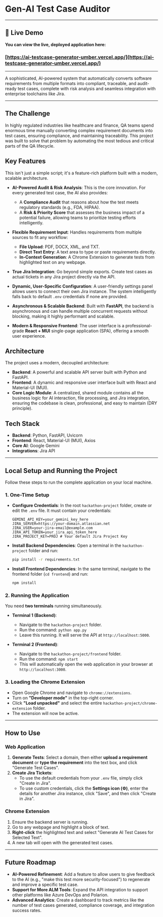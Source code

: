 # Gen-AI Test Case Auditor

---

## 🚀 Live Demo

**You can view the live, deployed application here:**

### [https://ai-testcase-generator-umber.vercel.app/](https://ai-testcase-generator-umber.vercel.app/)

---

A sophisticated, AI-powered system that automatically converts software requirements from multiple formats into compliant, traceable, and audit-ready test cases, complete with risk analysis and seamless integration with enterprise toolchains like Jira.

---

## The Challenge

In highly regulated industries like healthcare and finance, QA teams spend enormous time manually converting complex requirement documents into test cases, ensuring compliance, and maintaining traceability. This project was built to solve that problem by automating the most tedious and critical parts of the QA lifecycle.

## Key Features

This isn't just a simple script; it's a feature-rich platform built with a modern, scalable architecture.

- **AI-Powered Audit & Risk Analysis**: This is the core innovation. For every generated test case, the AI also provides:
    - A **Compliance Audit** that reasons about how the test meets regulatory standards (e.g., FDA, HIPAA).
    - A **Risk & Priority Score** that assesses the business impact of a potential failure, allowing teams to prioritize testing efforts intelligently.

- **Flexible Requirement Input**: Handles requirements from multiple sources to fit any workflow:
    - **File Upload**: PDF, DOCX, XML, and TXT.
    - **Direct Text Entry**: A text area to type or paste requirements directly.
    - **In-Context Generation**: A Chrome Extension to generate tests from highlighted text on any webpage.

- **True Jira Integration**: Go beyond simple exports. Create test cases as actual tickets in any Jira project directly via the API.

- **Dynamic, User-Specific Configuration**: A user-friendly settings panel allows users to connect their own Jira instance. The system intelligently falls back to default `.env` credentials if none are provided.

- **Asynchronous & Scalable Backend**: Built with **FastAPI**, the backend is asynchronous and can handle multiple concurrent requests without blocking, making it highly performant and scalable.

- **Modern & Responsive Frontend**: The user interface is a professional-grade **React + MUI** single-page application (SPA), offering a smooth user experience.

## Architecture

The project uses a modern, decoupled architecture:

- **Backend**: A powerful and scalable API server built with Python and FastAPI.
- **Frontend**: A dynamic and responsive user interface built with React and Material-UI (MUI).
- **Core Logic Module**: A centralized, shared module contains all the business logic for AI interaction, file processing, and Jira integration, ensuring the codebase is clean, professional, and easy to maintain (DRY principle).

## Tech Stack

- **Backend**: Python, FastAPI, Uvicorn
- **Frontend**: React, Material-UI (MUI), Axios
- **Core AI**: Google Gemini
- **Integrations**: Jira API

---

## Local Setup and Running the Project

Follow these steps to run the complete application on your local machine.

### 1. One-Time Setup

- **Configure Credentials**: In the root `hackathon-project` folder, create or edit the `.env` file. It must contain your credentials:
  ```
  GEMINI_API_KEY=your_gemini_key_here
  JIRA_SERVER=https://your-domain.atlassian.net
  JIRA_USER=your-jira-email@example.com
  JIRA_API_TOKEN=your_jira_api_token_here
  JIRA_PROJECT_KEY=PROJ # Your default Jira Project Key
  ```

- **Install Backend Dependencies**: Open a terminal in the `hackathon-project` folder and run:
  ```bash
  pip install -r requirements.txt
  ```

- **Install Frontend Dependencies**: In the same terminal, navigate to the frontend folder (`cd frontend`) and run:
  ```bash
  npm install
  ```

### 2. Running the Application

You need **two terminals** running simultaneously.

- **Terminal 1 (Backend)**:
  - Navigate to the `hackathon-project` folder.
  - Run the command: `python app.py`
  - Leave this running. It will serve the API at `http://localhost:5000`.

- **Terminal 2 (Frontend)**:
  - Navigate to the `hackathon-project/frontend` folder.
  - Run the command: `npm start`
  - This will automatically open the web application in your browser at `http://localhost:3000`.

### 3. Loading the Chrome Extension

- Open Google Chrome and navigate to `chrome://extensions`.
- Turn on **"Developer mode"** in the top-right corner.
- Click **"Load unpacked"** and select the entire `hackathon-project/chrome-extension` folder.
- The extension will now be active.

---

## How to Use

### Web Application

1.  **Generate Tests**: Select a domain, then either **upload a requirement document** or **type the requirement** into the text box, and click "Generate Test Cases".
2.  **Create Jira Tickets**: 
    - To use the default credentials from your `.env` file, simply click "Create in Jira".
    - To use custom credentials, click the **Settings icon (⚙️)**, enter the details for another Jira instance, click "Save", and then click "Create in Jira".

### Chrome Extension

1.  Ensure the backend server is running.
2.  Go to any webpage and highlight a block of text.
3.  **Right-click** the highlighted text and select "Generate AI Test Cases for Selected Text".
4.  A new tab will open with the generated test cases.

---

## Future Roadmap

- **AI-Powered Refinement**: Add a feature to allow users to give feedback to the AI (e.g., "make this test more security-focused") to regenerate and improve a specific test case.
- **Support for More ALM Tools**: Expand the API integration to support other platforms like Azure DevOps and Polarion.
- **Advanced Analytics**: Create a dashboard to track metrics like the number of test cases generated, compliance coverage, and integration success rates.


<!-- # AI-Powered Test Case Generator

A sophisticated, AI-powered system that automatically converts software requirements from multiple formats into compliant, traceable test cases and seamlessly integrates with enterprise toolchains like Jira.

---

## The Challenge

In highly regulated industries like healthcare and finance, QA teams spend enormous time manually converting complex requirement documents into test cases, ensuring compliance, and maintaining traceability. This project was built to solve that problem by automating the most tedious parts of the QA lifecycle.

## Key Features

This isn't just a simple script; it's a feature-rich platform built with a modern, scalable architecture.

- **Multi-Format Requirement Ingestion**: Handles requirements from various document formats, including **PDF, DOCX, XML, and TXT**.
- **Domain-Agnostic AI**: The AI's expertise can be dynamically configured via the UI to generate relevant test cases for any domain (e.g., Healthcare, Finance, E-commerce).
- **True Jira Integration**: Go beyond simple exports. Create test cases as actual tickets in any Jira project directly via the API.
- **Dynamic, User-Specific Configuration**: A user-friendly settings panel allows users to connect their own Jira instance. The system intelligently falls back to default `.env` credentials if none are provided.
- **Asynchronous & Scalable Backend**: Built with **FastAPI**, the backend is asynchronous and can handle multiple concurrent requests without blocking, making it highly performant and scalable.
- **Modern & Responsive Frontend**: The user interface is a professional-grade **React + MUI** single-page application (SPA), offering a smooth user experience.
- **Browser Extension for In-Context Generation**: A fully functional **Chrome Extension** allows users to generate test cases from highlighted text on *any* webpage, seamlessly integrating the tool into their existing workflows.

## Architecture

The project uses a modern, decoupled architecture:

- **Backend**: A powerful and scalable API server built with Python and FastAPI.
- **Frontend**: A dynamic and responsive user interface built with React and Material-UI (MUI).
- **Core Logic Module**: A centralized, shared module contains all the business logic for AI interaction, file processing, and Jira integration, ensuring the codebase is clean, professional, and easy to maintain (DRY principle).

## Tech Stack

- **Backend**: Python, FastAPI, Uvicorn
- **Frontend**: React, Material-UI (MUI), Axios
- **Core AI**: Google Gemini
- **Integrations**: Jira API

---

## Local Setup and Running the Project

Follow these steps to run the complete application on your local machine.

### 1. One-Time Setup

- **Configure Credentials**: In the root `hackathon-project` folder, create or edit the `.env` file. It must contain your credentials:
  ```
  GEMINI_API_KEY=your_gemini_key_here
  JIRA_SERVER=https://your-domain.atlassian.net
  JIRA_USER=your-jira-email@example.com
  JIRA_API_TOKEN=your_jira_api_token_here
  JIRA_PROJECT_KEY=PROJ # Your default Jira Project Key
  ```

- **Install Backend Dependencies**: Open a terminal in the `hackathon-project` folder and run:
  ```bash
  pip install -r requirements.txt
  ```

- **Install Frontend Dependencies**: In the same terminal, navigate to the frontend folder (`cd frontend`) and run:
  ```bash
  npm install
  ```

### 2. Running the Application

You need **two terminals** running simultaneously.

- **Terminal 1 (Backend)**:
  - Navigate to the `hackathon-project` folder.
  - Run the command: `python app.py`
  - Leave this running. It will serve the API at `https://ai-testcase-generator-583h.onrender.com`.

- **Terminal 2 (Frontend)**:
  - Navigate to the `hackathon-project/frontend` folder.
  - Run the command: `npm start`
  - This will automatically open the web application in your browser at `https://ai-testcase-generator-umber.vercel.app/`.

### 3. Loading the Chrome Extension

- Open Google Chrome and navigate to `chrome://extensions`.
- Turn on **"Developer mode"** in the top-right corner.
- Click **"Load unpacked"** and select the entire `hackathon-project/chrome-extension` folder.
- The extension will now be active.

---

## How to Use

### Web Application

1.  **Generate Tests**: Select a domain, upload a requirement document, and click "Generate Test Cases".
2.  **Create Jira Tickets**:
    - To use the default credentials from your `.env` file, simply click "Create in Jira".
    - To use custom credentials, click the **Settings icon (⚙️)**, enter the details for another Jira instance, click "Save", and then click "Create in Jira".

### Chrome Extension

1.  Ensure the backend server is running.
2.  Go to any webpage and highlight a block of text.
3.  **Right-click** the highlighted text and select "Generate AI Test Cases for Selected Text".
4.  A new tab will open with the generated test cases.

---

## Future Roadmap

- **AI-Powered Refinement**: Add a feature to allow users to give feedback to the AI (e.g., "make this test more security-focused") to regenerate and improve a specific test case.
- **Support for More ALM Tools**: Expand the API integration to support other platforms like Azure DevOps and Polarion.
- **Advanced Analytics**: Create a dashboard to track metrics like the number of test cases generated, compliance coverage, and integration success rates. -->
